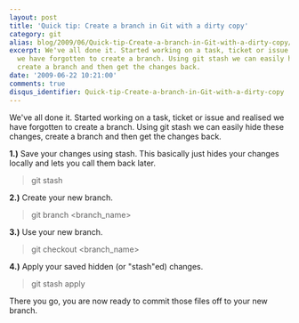 ```yaml
---
layout: post
title: 'Quick tip: Create a branch in Git with a dirty copy'
category: git
alias: blog/2009/06/Quick-tip-Create-a-branch-in-Git-with-a-dirty-copy/
excerpt: We've all done it. Started working on a task, ticket or issue and realised
  we have forgotten to create a branch. Using git stash we can easily hide these changes,
  create a branch and then get the changes back.
date: '2009-06-22 10:21:00'
comments: true
disqus_identifier: Quick-tip-Create-a-branch-in-Git-with-a-dirty-copy
---
```


We've all done it. Started working on a task, ticket or issue and realised we have forgotten to create a branch. Using git stash we can easily hide these changes, create a branch and then get the changes back.

**1.)** Save your changes using stash. This basically just hides your changes locally and lets you call them back later.

> git stash

**2.)** Create your new branch.

> git branch <branch\_name>

**3.)** Use your new branch.

> git checkout <branch\_name>

**4.)** Apply your saved hidden (or "stash"ed) changes.

> git stash apply

There you go, you are now ready to commit those files off to your new branch.
